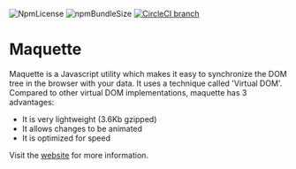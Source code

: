 ![NpmLicense](https://img.shields.io/npm/l/maquette.svg)
![npmBundleSize](https://img.shields.io/bundlephobia/minzip/maquette.svg)
[![CircleCI branch](https://img.shields.io/circleci/project/github/AFASSoftware/maquette/master.svg)](https://circleci.com/gh/AFASSoftware/maquette)

Maquette
=========

Maquette is a Javascript utility which makes it easy to synchronize the DOM tree in the browser with your data.
It uses a technique called 'Virtual DOM'.
Compared to other virtual DOM implementations, maquette has 3 advantages:

* It is very lightweight (3.6Kb gzipped)
* It allows changes to be animated
* It is optimized for speed

Visit the [website](https://maquettejs.org) for more information.

